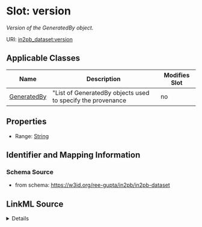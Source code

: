 # Slot: version


_Version of the GeneratedBy object._



URI: [in2pb_dataset:version](https://w3id.org/ree-gupta/in2pb/in2pb-datasetversion)



<!-- no inheritance hierarchy -->




## Applicable Classes

| Name | Description | Modifies Slot |
| --- | --- | --- |
[GeneratedBy](GeneratedBy.md) | "List of GeneratedBy objects used to specify the provenance |  no  |







## Properties

* Range: [String](String.md)





## Identifier and Mapping Information







### Schema Source


* from schema: https://w3id.org/ree-gupta/in2pb/in2pb-dataset




## LinkML Source

<details>
```yaml
name: version
description: Version of the GeneratedBy object.
from_schema: https://w3id.org/ree-gupta/in2pb/in2pb-dataset
close_mappings:
- openminds_core:[placeholder]
- bids:[placeholder]
rank: 1000
alias: version
domain_of:
- GeneratedBy
range: string

```
</details>